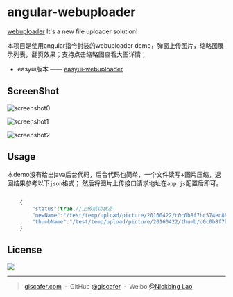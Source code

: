 # angular-webuploader

[webuploader](http://fex.baidu.com/webuploader) It's a new file uploader solution!

本项目是使用angular指令封装的webuploader demo，弹窗上传图片，缩略图展示列表，翻页效果；支持点击缩略图查看大图详情；


- easyui版本 —— [easyui-webuploader](https://github.com/giscafer/easyui-webuploader)

## ScreenShot

![screenshot0](https://raw.githubusercontent.com/giscafer/angular-webuploader/master/images/screenshot.png)

![screenshot1](https://raw.githubusercontent.com/giscafer/angular-webuploader/master/images/screenshot2.png)

![screenshot2](https://raw.githubusercontent.com/giscafer/angular-webuploader/master/images/screenshot1.png)

## Usage

本demo没有给出java后台代码，后台代码也简单，一个文件读写+图片压缩，返回结果参考以下`json`格式；
然后将图片上传接口请求地址在`app.js`配置后即可。

```javascript
	
	{
		"status":true,//上传成功状态
		"newName":"/test/temp/upload/picture/20160422/c0c0b8f7bc574ec88f891ff834b79bab.jpg",//原图片路径
		"thumbName":"/test/temp/upload/picture/20160422/thumb/c0c0b8f7bc574ec88f891ff834b79bab.jpg"//缩略图路径
	}


```

## License
![](https://img.shields.io/badge/license-MIT-blue.svg)

---

> [giscafer.com](http://giscafer.com) &nbsp;&middot;&nbsp;
> GitHub [@giscafer](https://github.com/giscafer) &nbsp;&middot;&nbsp;
> Weibo [@Nickbing Lao](https://weibo.com/laohoubin)